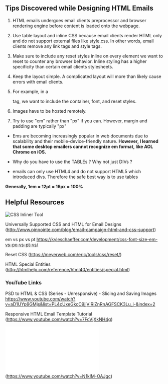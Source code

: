 ## Tips Discovered while Designing HTML Emails

1. HTML emails undergoes email clients preprocessor and browser rendering engine before content is loaded onto the webpage.

2. Use table layout and inline CSS because email clients render HTML only and do not support external files like style.css. In other words, email clients remove any link tags and style tags.

3. Make sure to include any reset styles inline on every element we want to reset to counter any browser behavior. Inline styling has a higher specificity than certain email clients stylesheets.

4. Keep the layout simple. A complicated layout will more than likely cause errors with email clients.

5. For example, in a <p> tag, we want to include the container, font, and reset styles.

6. Images have to be hosted remotely.

7. Try to use "em" rather than "px" if you can. However, margin and padding are typically "px"

- Ems are becoming increasingly popular in web documents due to scalability and their mobile-device-friendly nature. **However, I learned that some desktop emailers cannot recognize em format, like AOL Chrome on iOS.**

- Why do you have to use the TABLEs ? Why not just DIVs ?﻿
- emails can only use HTML4 and do not support HTML5 which introduced divs. Therefore the safe best way is to use tables﻿

**Generally, 1em = 12pt = 16px = 100%**


## Helpful Resources
![CSS Inliner Tool](https://templates.mailchimp.com/resources/inline-css/)

Universally Supported CSS and HTML for Email Designs
(http://www.pinpointe.com/blog/email-campaign-html-and-css-support)

em vs px vs pt
https://kyleschaeffer.com/development/css-font-size-em-vs-px-vs-pt-vs/

Reset CSS
(https://meyerweb.com/eric/tools/css/reset/)

HTML Special Entities
(http://htmlhelp.com/reference/html40/entities/special.html)

### YouTube Links
PSD to HTML & CSS (Series - Unresponsive) - Slicing and Saving Images
https://www.youtube.com/watch?v=aD1UYp9GMjs&list=PL4cUxeGkcC9jjVlRiZnRnAGFSCK3Lu_i-&index=2

Responsive HTML Email Template Tutorial
(https://www.youtube.com/watch?v=7FcVjXkNH4g)

![How to create a Responsive HTML Email / Mailer](/responsive_test.html)
(https://www.youtube.com/watch?v=N1kIM-OAJgc)
